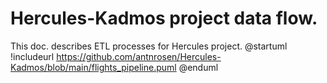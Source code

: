 # Hercules-Kadmos project data flow.
This doc. describes ETL processes for Hercules project.
@startuml
!includeurl https://github.com/antnrosen/Hercules-Kadmos/blob/main/flights_pipeline.puml
@enduml
